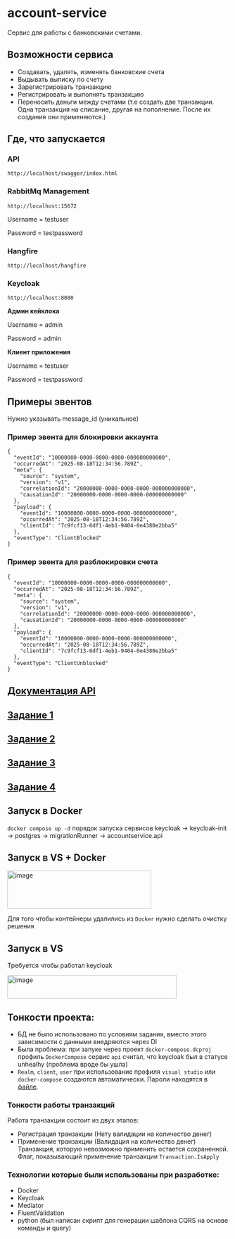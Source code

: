 # account-service
Сервис для работы с банковскими счетами.

## Возможности сервиса
- Создавать, удалять, изменять банковские счета
- Выдывать выписку по счету
- Зарегистрировать транзакцию
- Регистрировать и выполнять транзакцию
- Переносить деньги между счетами (т.е создать две транзакции. Одна транзакция на списание, другая на пополнение. После их создания они применяются.)

## Где, что запускается

### API

`http://localhost/swagger/index.html` 

### RabbitMq Management
`http://localhost:15672`

Username = testuser

Password = testpassword

### Hangfire

`http://localhost/hangfire`

### Keycloak

`http://localhost:8080`

**Админ кейклока**

Username = admin

Password = admin

**Клиент приложения**

Username = testuser

Password = testpassword

## Примеры эвентов
Нужно указывать message_id (уникальное)
### Пример эвента для блокировки аккаунта
```
{
  "eventId": "10000000-0000-0000-0000-000000000000",
  "occurredAt": "2025-08-18T12:34:56.789Z",
  "meta": {
    "source": "system",
    "version": "v1",
    "correlationId": "20000000-0000-0000-0000-000000000000",
    "causationId": "20000000-0000-0000-0000-000000000000"
  },
  "payload": {
    "eventId": "10000000-0000-0000-0000-000000000000",
    "occurredAt": "2025-08-18T12:34:56.789Z",
    "clientId": "7c9fcf13-6df1-4eb1-9404-0e4380e2bba5"
  },
  "eventType": "ClientBlocked"
}
```
### Пример эвента для разблокировки счета
```
{
  "eventId": "10000000-0000-0000-0000-000000000000",
  "occurredAt": "2025-08-18T12:34:56.789Z",
  "meta": {
    "source": "system",
    "version": "v1",
    "correlationId": "20000000-0000-0000-0000-000000000000",
    "causationId": "20000000-0000-0000-0000-000000000000"
  },
  "payload": {
    "eventId": "10000000-0000-0000-0000-000000000000",
    "occurredAt": "2025-08-18T12:34:56.789Z",
    "clientId": "7c9fcf13-6df1-4eb1-9404-0e4380e2bba5"
  },
  "eventType": "ClientUnblocked"
}
```

## [Документация API](./docs/api.md)
## [Задание 1](./docs/task1.md)
## [Задание 2](./docs/task2.md)
## [Задание 3](./docs/task3.md)
## [Задание 4](./docs/task4.md)

## Запуск в Docker
```docker compose up -d```
порядок запуска сервисов
keycloak -> keycloak-init -> postgres -> migrationRunner -> accountservice.api

## Запуск в VS + Docker
<img width="327" height="86" alt="image" src="https://github.com/user-attachments/assets/6d84f909-3e56-4816-926f-d51adf63f64c" />

Для того чтобы контейнеры удалились из `Docker` нужно сделать очистку решения

## Запуск в VS
Требуется чтобы работал keycloak

<img width="385" height="53" alt="image" src="https://github.com/user-attachments/assets/ebfed2d3-0466-4dc2-87fd-a14608dd2480" />

## Тонкости проекта:
- БД не было использовано по условиям задания, вместо этого зависимости с данными внедряются через DI
- Была проблема: при запуке через проект `docker-compose.dcproj` профиль `DockerCompose` сервис `api` считал, что keycloak был в статусе unhealhy (проблема вроде бы ушла)
- `Realm`, `client`, `user` при использование профиля `visual studio` или `docker-compose` создаются автоматически. Пароли находятся в [файле](./.env).

### Тонкости работы транзакций
Работа транзакции состоит из двух этапов:
- Регистрация транзакции (Нету валидации на количество денег)
- Применение транзакции (Валидация на количество денег)
Транзакция, которую невозможно применить остается сохраненной. Флаг, показывающий применение транзакции `Transaction.IsApply`

### Технологии которые были использованы при разработке:
- Docker
- Keycloak
- Mediator
- FluentValidation
- python (был написан скрипт для генерации шаблона CQRS на основе команды и query)
